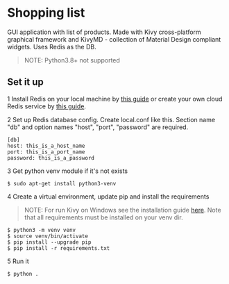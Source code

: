 Shopping list
=======

GUI application with list of products. 
Made with Kivy cross-platform graphical framework and 
KivyMD - collection of Material Design compliant widgets.
Uses Redis as the DB.

>NOTE: Python3.8+ not supported

Set it up
------

1 Install Redis on your local machine by [this guide](https://redis.io/topics/quickstart)
or create your own cloud Redis service by [this guide](https://redislabs.com/redis-enterprise-cloud/).

2 Set up Redis database config. Create local.conf like this.
Section name "db" and option names "host", "port", "password" are required.

    [db]
    host: this_is_a_host_name
    port: this_is_a_port_name
    password: this_is_a_password
    
3 Get python venv module if it's not exists

    $ sudo apt-get install python3-venv
    
4 Create a virtual environment, update pip and install the requirements
>NOTE: For run Kivy on Windows see the installation guide
>[here](https://kivy.org/doc/stable/installation/installation-windows.html).
>Note that all requirements must be installed on your venv dir.

    $ python3 -m venv venv
    $ source venv/bin/activate
    $ pip install --upgrade pip
    $ pip install -r requirements.txt
    
5 Run it

    $ python .

